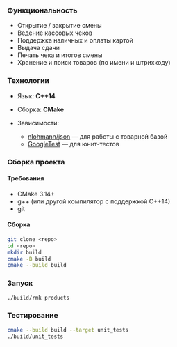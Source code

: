 
### Функциональность

* Открытие / закрытие смены
* Ведение кассовых чеков
* Поддержка наличных и оплаты картой
* Выдача сдачи
* Печать чека и итогов смены
* Хранение и поиск товаров (по имени и штрихкоду)

### Технологии

* Язык: **C++14**
* Сборка: **CMake**
* Зависимости:

  * [nlohmann/json](https://github.com/nlohmann/json) — для работы с товарной базой
  * [GoogleTest](https://github.com/google/googletest) — для юнит-тестов


### Сборка проекта

#### Требования

* CMake 3.14+
* g++ (или другой компилятор с поддержкой C++14)
* git

#### Сборка

```bash
git clone <repo>
cd <repo>
mkdir build
cmake -B build
cmake --build build
```

### Запуск

```bash
./build/rmk products
```

### Тестирование

```bash
cmake --build build --target unit_tests
./build/unit_tests
```